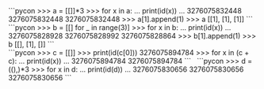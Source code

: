 <div class="container-row">
```pycon
>>> a = [[]]*3
>>> for x in a:
...     print(id(x))
...
3276075832448
3276075832448
3276075832448
>>> a[1].append(1)
>>> a
[[1], [1], [1]]
```
&nbsp;
```pycon
>>> b = [[] for _ in range(3)]
>>> for x in b:
...     print(id(x))
...
3276075828928
3276075828992
3276075828864
>>> b[1].append(1)
>>> b
[[], [1], []]
```
</div>
<div class="container-row">
```pycon
>>> c = [[]]
>>> print(id(c[0]))
3276075894784
>>> for x in (c + c):
...     print(id(x))
...
3276075894784
3276075894784
```
&nbsp;
```pycon
>>> d = ((),)*3
>>> for x in d:
...     print(id(d))
...
3276075830656
3276075830656
3276075830656
```
</div>
